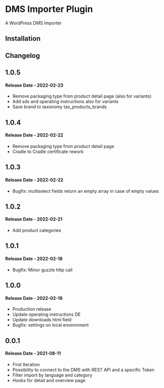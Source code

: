 # DMS Importer Plugin

A WordPress DMS Importer

## Installation


## Changelog
## 1.0.5
#### Release Date - 2022-02-23

* Remove packaging type from product detail page (also for variants)
* Add sds and operating instructions also for variants
* Save brand to taxonomy tax_products_brands
## 1.0.4
#### Release Date - 2022-02-22

* Remove packaging type from product detail page
* Cradle to Cradle certificate rework
## 1.0.3
#### Release Date - 2022-02-22

* Bugfix: multiselect fields return an empty array in case of empty values
## 1.0.2
#### Release Date - 2022-02-21

* Add product categories
## 1.0.1
#### Release Date - 2022-02-18

* Bugfix: Minor guzzle http call
## 1.0.0
#### Release Date - 2022-02-18

* Production release
* Update operating instructions DE
* Update downloads html field
* Bugfix: settings on local environment
## 0.0.1
#### Release Date - 2021-08-11

* First Iteration
* Possibility to connect to the DMS with REST API and a specific Token
* Filter import by language and category
* Hooks for detail and overview page